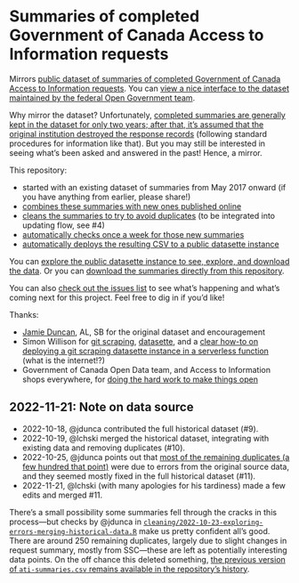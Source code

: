 # Summaries of completed Government of Canada Access to Information requests

Mirrors [public dataset of summaries of completed Government of Canada Access to Information requests](https://open.canada.ca/data/en/dataset/0797e893-751e-4695-8229-a5066e4fe43c). You can [view a nice interface to the dataset maintained by the federal Open Government team](https://open.canada.ca/en/search/ati).

Why mirror the dataset? Unfortunately, [completed summaries are generally kept in the dataset for only two years; after that, it’s assumed that the original institution destroyed the response records](https://www.canada.ca/en/treasury-board-secretariat/services/access-information-privacy/reviewing-access-information/the-review-process/ati-review-interim-what-we-heard-report.html#toc5-2-3) (following standard procedures for information like that). But you may still be interested in seeing what’s been asked and answered in the past! Hence, a mirror.

This repository:

- started with an existing dataset of summaries from May 2017 onward (if you have anything from earlier, please share!)
- [combines these summaries with new ones published online](https://github.com/lchski/gc-ati-summaries-data/blob/main/update-ati-summaries.R)
- [cleans the summaries to try to avoid duplicates](https://github.com/lchski/gc-ati-summaries-data/tree/main/cleaning) (to be integrated into updating flow, see #4)
- [automatically checks once a week for those new summaries](https://github.com/lchski/gc-ati-summaries-data/blob/main/.github/workflows/update-ati-summaries.yaml)
- [automatically deploys the resulting CSV to a public datasette instance](https://github.com/lchski/gc-ati-summaries-data/blob/main/.github/workflows/deploy-datasette-site.yaml)

You can [explore the public datasette instance to see, explore, and download the data](https://gc-ati-summaries-data.labs.lucascherkewski.com/). Or you can [download the summaries directly from this repository](https://github.com/lchski/gc-ati-summaries-data/blob/main/ati-summaries.csv).

You can also [check out the issues list](https://github.com/lchski/gc-ati-summaries-data/issues) to see what’s happening and what’s coming next for this project. Feel free to dig in if you’d like!

Thanks:

- [Jamie Duncan](https://jamieduncan.me/), AL, SB for the original dataset and encouragement
- Simon Willison for [git scraping](https://simonwillison.net/series/git-scraping/), [datasette](https://datasette.io/), and a [clear how-to on deploying a git scraping datasette instance in a serverless function](https://simonwillison.net/2020/Jan/21/github-actions-cloud-run/) (what is the internet!?)
- Government of Canada Open Data team, and Access to Information shops everywhere, for [doing the hard work to make things open](https://www.gov.uk/guidance/government-design-principles#make-things-open-it-makes-things-better)

## 2022-11-21: Note on data source

- 2022-10-18, @jdunca contributed the full historical dataset (#9).
- 2022-10-19, @lchski merged the historical dataset, integrating with existing data and removing duplicates (#10).
- 2022-10-25, @jdunca points out that [most of the remaining duplicates (a few hundred that point)](https://github.com/lchski/gc-ati-summaries-data/tree/b68f32b4b5177cdc8c9f25504c166f60b91ba5d3/cleaning/duplicates) were due to errors from the original source data, and they seemed mostly fixed in the full historical dataset (#11).
- 2022-11-21, @lchski (with many apologies for his tardiness) made a few edits and merged #11.

There’s a small possibility some summaries fell through the cracks in this process—but checks by @jdunca in [`cleaning/2022-10-23-exploring-errors-merging-historical-data.R`](https://github.com/lchski/gc-ati-summaries-data/blob/main/cleaning/2022-10-23-exploring-errors-merging-historical-data.R) make us pretty confident all’s good. There are around 250 remaining duplicates, largely due to slight changes in request summary, mostly from SSC—these are left as potentially interesting data points. On the off chance this deleted something, [the previous version of `ati-summaries.csv` remains available in the repository’s history](https://github.com/lchski/gc-ati-summaries-data/blob/5f438c875147a9d2f9431830495b23b3d6c038c7/back-up-ati-summaries.csv).
